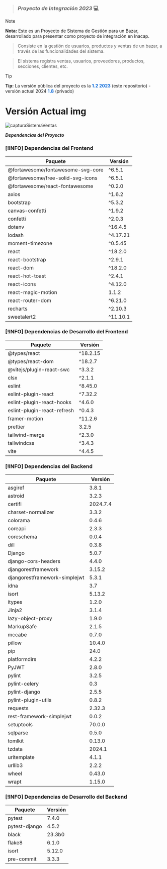 > ### ***Proyecto de Integración 2023*** 💻

> [!NOTE]
> **Nota:** Este es un Proyecto de Sistema de Gestión para un Bazar, desarrollado para presentar como proyecto de integración en Inacap.

> Consiste en la gestión de usuarios, productos y ventas de un bazar, a través de las funcionalidades del sistema.

> El sistema registra ventas, usuarios, proveedores, productos, secciones, clientes, etc.

> [!TIP]
> **Tip:** La versión pública del proyecto es la <span style="color:#0969DA">**1.2 2023**</span> (este repositorio) - versión actual 2024 <span style="color:#0969DA">**1.8**</span> (privado)

# Versión Actual img 
![capturaSistemaVentas](https://github.com/user-attachments/assets/a21a5f93-e77a-4c0b-8821-e4a7457db28d)

***Dependencias del Proyecto***

### [!INFO] Dependencias del Frontend

| Paquete                           | Versión  |
| --------------------------------- | -------- |
| @fortawesome/fontawesome-svg-core | ^6.5.1   |
| @fortawesome/free-solid-svg-icons | ^6.5.1   |
| @fortawesome/react-fontawesome    | ^0.2.0   |
| axios                             | ^1.6.2   |
| bootstrap                         | ^5.3.2   |
| canvas-confetti                   | ^1.9.2   |
| confetti                          | ^2.0.3   |
| dotenv                            | ^16.4.5  |
| lodash                            | ^4.17.21 |
| moment-timezone                   | ^0.5.45  |
| react                             | ^18.2.0  |
| react-bootstrap                   | ^2.9.1   |
| react-dom                         | ^18.2.0  |
| react-hot-toast                   | ^2.4.1   |
| react-icons                       | ^4.12.0  |
| react-magic-motion                | 1.1.2    |
| react-router-dom                  | ^6.21.0  |
| recharts                          | ^2.10.3  |
| sweetalert2                       | ^11.10.1 |

### [!INFO] Dependencias de Desarrollo del Frontend

| Paquete                        | Versión  |
| ------------------------------ | -------- |
| @types/react                   | ^18.2.15 |
| @types/react-dom               | ^18.2.7  |
| @vitejs/plugin-react-swc       | ^3.3.2   |
| clsx                           | ^2.1.1   |
| eslint                         | ^8.45.0  |
| eslint-plugin-react            | ^7.32.2  |
| eslint-plugin-react-hooks      | ^4.6.0   |
| eslint-plugin-react-refresh    | ^0.4.3   |
| framer-motion                  | ^11.2.6  |
| prettier                       | 3.2.5    |
| tailwind-merge                 | ^2.3.0   |
| tailwindcss                    | ^3.4.3   |
| vite                           | ^4.4.5   |

### [!INFO] Dependencias del Backend

| Paquete                        | Versión  |
| ------------------------------ | -------- |
| asgiref                        | 3.8.1    |
| astroid                        | 3.2.3    |
| certifi                        | 2024.7.4 |
| charset-normalizer             | 3.3.2    |
| colorama                       | 0.4.6    |
| coreapi                        | 2.3.3    |
| coreschema                     | 0.0.4    |
| dill                           | 0.3.8    |
| Django                         | 5.0.7    |
| django-cors-headers            | 4.4.0    |
| djangorestframework            | 3.15.2   |
| djangorestframework-simplejwt  | 5.3.1    |
| idna                           | 3.7      |
| isort                          | 5.13.2   |
| itypes                         | 1.2.0    |
| Jinja2                         | 3.1.4    |
| lazy-object-proxy              | 1.9.0    |
| MarkupSafe                     | 2.1.5    |
| mccabe                         | 0.7.0    |
| pillow                         | 10.4.0   |
| pip                            | 24.0     |
| platformdirs                   | 4.2.2    |
| PyJWT                          | 2.8.0    |
| pylint                         | 3.2.5    |
| pylint-celery                  | 0.3      |
| pylint-django                  | 2.5.5    |
| pylint-plugin-utils            | 0.8.2    |
| requests                       | 2.32.3   |
| rest-framework-simplejwt       | 0.0.2    |
| setuptools                     | 70.0.0   |
| sqlparse                       | 0.5.0    |
| tomlkit                        | 0.13.0   |
| tzdata                         | 2024.1   |
| uritemplate                    | 4.1.1    |
| urllib3                        | 2.2.2    |
| wheel                          | 0.43.0   |
| wrapt                          | 1.15.0   |

### [!INFO] Dependencias de Desarrollo del Backend

| Paquete                  | Versión  |
| ------------------------ | -------- |
| pytest                   | 7.4.0    |
| pytest-django            | 4.5.2    |
| black                    | 23.3b0   |
| flake8                   | 6.1.0    |
| isort                    | 5.12.0   |
| pre-commit               | 3.3.3    |



